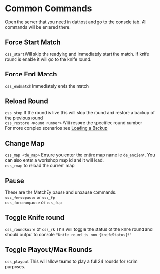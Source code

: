 
# Common Commands
Open the server that you need in dathost and go to the console tab. All commands will be entered there.
## Force Start Match
`css_start`Will skip the readying and immediately start the match. If knife round is enable it will go to the knife round. 
## Force End Match
`css_endmatch` Immediately ends the match
## Reload Round
`css_stop` If the round is live this will stop the round and restore a backup of the previous round  
`css_restore <Round Number>` Will restore the specified round number  
For more complex scenarios see [Loading a Backup](<Loading%20a%20Backup.md>)

## Change Map
`css_map <de_map>` Ensure you enter the entire map name ie `de_ancient`. You can also enter a workshop map id and it will load.  
`css_rmap` to reload the current map
## Pause
These are the MatchZy pause and unpause commands.   
`css_forcepause`  or `css_fp`   
`css_forceunpause` or `css_fup`
## Toggle Knife round
`css_roundknife` of `css_rk` This will toggle the status of the knife round and should output to console `"Knife round is now {knifeStatus}!"`
## Toggle Playout/Max Rounds
`css_playout` This will allow teams to play a full 24 rounds for scrim purposes. 